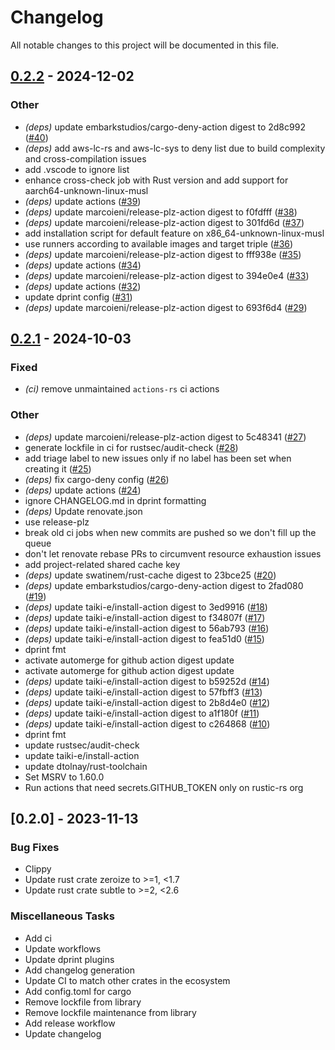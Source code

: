 # Changelog

All notable changes to this project will be documented in this file.

## [0.2.2](https://github.com/rustic-rs/aes256ctr_poly1305aes/compare/v0.2.1...v0.2.2) - 2024-12-02

### Other

- *(deps)* update embarkstudios/cargo-deny-action digest to 2d8c992 ([#40](https://github.com/rustic-rs/aes256ctr_poly1305aes/pull/40))
- *(deps)* add aws-lc-rs and aws-lc-sys to deny list due to build complexity and cross-compilation issues
- add .vscode to ignore list
- enhance cross-check job with Rust version and add support for aarch64-unknown-linux-musl
- *(deps)* update actions ([#39](https://github.com/rustic-rs/aes256ctr_poly1305aes/pull/39))
- *(deps)* update marcoieni/release-plz-action digest to f0fdfff ([#38](https://github.com/rustic-rs/aes256ctr_poly1305aes/pull/38))
- *(deps)* update marcoieni/release-plz-action digest to 301fd6d ([#37](https://github.com/rustic-rs/aes256ctr_poly1305aes/pull/37))
- add installation script for default feature on x86_64-unknown-linux-musl
- use runners according to available images and target triple ([#36](https://github.com/rustic-rs/aes256ctr_poly1305aes/pull/36))
- *(deps)* update marcoieni/release-plz-action digest to fff938e ([#35](https://github.com/rustic-rs/aes256ctr_poly1305aes/pull/35))
- *(deps)* update actions ([#34](https://github.com/rustic-rs/aes256ctr_poly1305aes/pull/34))
- *(deps)* update marcoieni/release-plz-action digest to 394e0e4 ([#33](https://github.com/rustic-rs/aes256ctr_poly1305aes/pull/33))
- *(deps)* update actions ([#32](https://github.com/rustic-rs/aes256ctr_poly1305aes/pull/32))
- update dprint config ([#31](https://github.com/rustic-rs/aes256ctr_poly1305aes/pull/31))
- *(deps)* update marcoieni/release-plz-action digest to 693f6d4 ([#29](https://github.com/rustic-rs/aes256ctr_poly1305aes/pull/29))

## [0.2.1](https://github.com/rustic-rs/aes256ctr_poly1305aes/compare/v0.2.0...v0.2.1) - 2024-10-03

### Fixed

- *(ci)* remove unmaintained `actions-rs` ci actions

### Other

- *(deps)* update marcoieni/release-plz-action digest to 5c48341 ([#27](https://github.com/rustic-rs/aes256ctr_poly1305aes/pull/27))
- generate lockfile in ci for rustsec/audit-check ([#28](https://github.com/rustic-rs/aes256ctr_poly1305aes/pull/28))
- add triage label to new issues only if no label has been set when creating it ([#25](https://github.com/rustic-rs/aes256ctr_poly1305aes/pull/25))
- *(deps)* fix cargo-deny config ([#26](https://github.com/rustic-rs/aes256ctr_poly1305aes/pull/26))
- *(deps)* update actions ([#24](https://github.com/rustic-rs/aes256ctr_poly1305aes/pull/24))
- ignore CHANGELOG.md in dprint formatting
- *(deps)* Update renovate.json
- use release-plz
- break old ci jobs when new commits are pushed so we don't fill up the queue
- don't let renovate rebase PRs to circumvent resource exhaustion issues
- add project-related shared cache key
- *(deps)* update swatinem/rust-cache digest to 23bce25 ([#20](https://github.com/rustic-rs/aes256ctr_poly1305aes/pull/20))
- *(deps)* update embarkstudios/cargo-deny-action digest to 2fad080 ([#19](https://github.com/rustic-rs/aes256ctr_poly1305aes/pull/19))
- *(deps)* update taiki-e/install-action digest to 3ed9916 ([#18](https://github.com/rustic-rs/aes256ctr_poly1305aes/pull/18))
- *(deps)* update taiki-e/install-action digest to f34807f ([#17](https://github.com/rustic-rs/aes256ctr_poly1305aes/pull/17))
- *(deps)* update taiki-e/install-action digest to 56ab793 ([#16](https://github.com/rustic-rs/aes256ctr_poly1305aes/pull/16))
- *(deps)* update taiki-e/install-action digest to fea51d0 ([#15](https://github.com/rustic-rs/aes256ctr_poly1305aes/pull/15))
- dprint fmt
- activate automerge for github action digest update
- activate automerge for github action digest update
- *(deps)* update taiki-e/install-action digest to b59252d ([#14](https://github.com/rustic-rs/aes256ctr_poly1305aes/pull/14))
- *(deps)* update taiki-e/install-action digest to 57fbff3 ([#13](https://github.com/rustic-rs/aes256ctr_poly1305aes/pull/13))
- *(deps)* update taiki-e/install-action digest to 2b8d4e0 ([#12](https://github.com/rustic-rs/aes256ctr_poly1305aes/pull/12))
- *(deps)* update taiki-e/install-action digest to a1f180f ([#11](https://github.com/rustic-rs/aes256ctr_poly1305aes/pull/11))
- *(deps)* update taiki-e/install-action digest to c264868 ([#10](https://github.com/rustic-rs/aes256ctr_poly1305aes/pull/10))
- dprint fmt
- update rustsec/audit-check
- update taiki-e/install-action
- update dtolnay/rust-toolchain
- Set MSRV to 1.60.0
- Run actions that need secrets.GITHUB_TOKEN only on rustic-rs org

## [0.2.0] - 2023-11-13

### Bug Fixes

- Clippy
- Update rust crate zeroize to >=1, <1.7
- Update rust crate subtle to >=2, <2.6

### Miscellaneous Tasks

- Add ci
- Update workflows
- Update dprint plugins
- Add changelog generation
- Update CI to match other crates in the ecosystem
- Add config.toml for cargo
- Remove lockfile from library
- Remove lockfile maintenance from library
- Add release workflow
- Update changelog

<!-- generated by git-cliff -->
